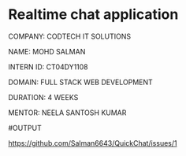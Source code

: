 # Realtime chat application

COMPANY: CODTECH IT SOLUTIONS

NAME: MOHD SALMAN

INTERN ID: CT04DY1108

DOMAIN: FULL STACK WEB DEVELOPMENT

DURATION: 4 WEEKS

MENTOR: NEELA SANTOSH KUMAR


#OUTPUT

https://github.com/Salman6643/QuickChat/issues/1
